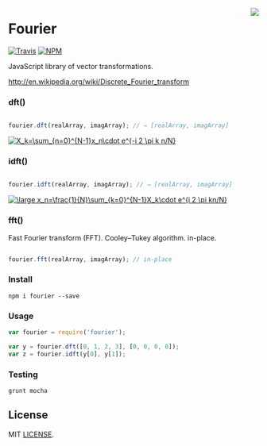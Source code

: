 <span><img align="right" src="http://upload.wikimedia.org/wikipedia/commons/4/49/Joseph_Fourier_%28circa_1820%29.jpg"/></span>

# Fourier

[![Travis](https://travis-ci.org/drom/fourier.svg)](https://travis-ci.org/drom/fourier)
[![NPM](https://badge.fury.io/js/fourier.svg)](http://badge.fury.io/js/fourier)


JavaScript library of vector transformations.

http://en.wikipedia.org/wiki/Discrete_Fourier_transform

### dft()

```javascript

fourier.dft(realArray, imagArray); // ⇒ [realArray, imagArray]

```
<a href="http://www.codecogs.com/eqnedit.php?latex=X_k=\sum_{n=0}^{N-1}x_n\cdot&space;e^{-i&space;2&space;\pi&space;k&space;n/N}" target="_blank"><img src="http://latex.codecogs.com/svg.latex?X_k=\sum_{n=0}^{N-1}x_n\cdot&space;e^{-i&space;2&space;\pi&space;k&space;n/N}" title="X_k=\sum_{n=0}^{N-1}x_n\cdot e^{-i 2 \pi k n/N}" /></a>

### idft()

```javascript

fourier.idft(realArray, imagArray); // ⇒ [realArray, imagArray]

```
<a href="http://www.codecogs.com/eqnedit.php?latex=\large&space;x_n=\frac{1}{N}\sum_{k=0}^{N-1}X_k\cdot&space;e^{i&space;2&space;\pi&space;kn/N}" target="_blank"><img src="http://latex.codecogs.com/svg.latex?\large&space;x_n=\frac{1}{N}\sum_{k=0}^{N-1}X_k\cdot&space;e^{i&space;2&space;\pi&space;kn/N}" title="\large x_n=\frac{1}{N}\sum_{k=0}^{N-1}X_k\cdot e^{i 2 \pi kn/N}" /></a>

### fft()

Fast Fourier transform (FFT). Cooley–Tukey algorithm. in-place.

```javascript

fourier.fft(realArray, imagArray); // in-place

```

### Install

```
npm i fourier --save
```

### Usage

```javascript
var fourier = require('fourier');

var y = fourier.dft([0, 1, 2, 3], [0, 0, 0, 0]);
var z = fourier.idft(y[0], y[1]);
```

### Testing

`grunt mocha`

## License

MIT [LICENSE](https://github.com/drom/fourier/blob/master/LICENSE).
